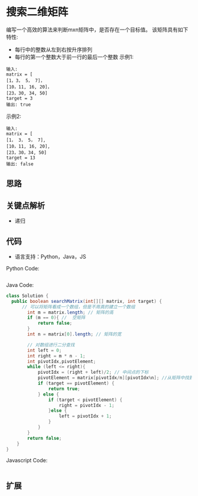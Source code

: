 # 搜索二维矩阵
编写一个高效的算法来判断mxn矩阵中，是否存在一个目标值。 该矩阵具有如下特性:
- 每行中的整数从左到右按升序排列
- 每行的第一个整数大于前一行的最后一个整数
示例1:
```
输入:
matrix = [
[1，3， 5， 7]，
[10，11, 16, 20]，
[23，30, 34, 50]
target = 3
输出: true
```

示例2:
```
输入:
matrix = [
[1， 3， 5， 7],
[10，11, 16, 20],
[23，30，34, 50]
target = 13
输出: false
```

## 思路

## 关键点解析

- 递归

## 代码

- 语言支持：Python，Java，JS

Python Code:

```python

```

Java Code:

```java
class Solution {
  public boolean searchMatrix(int[][] matrix, int target) {
      // 可以将矩阵看成一个数组，但是不用真的建立一个数组
        int m = matrix.length; // 矩阵的高
        if (m == 0){ //  空矩阵
            return false;
        }
        int n = matrix[0].length; // 矩阵的宽

        // 对数组进行二分查找
        int left = 0;
        int right = m * n - 1;
        int pivotIdx,pivotElement;
        while (left <= right){
            pivotIdx = (right + left)/2; // 中间点的下标
            pivotElement = matrix[pivotIdx/n][pivotIdx%n]; //从矩阵中找到值
            if (target == pivotElement) {
                return true;
            } else {
                if (target < pivotElement) {
                    right = pivotIdx - 1;
                }else {
                    left = pivotIdx + 1;
                }
            }
        }
        return false;
    }
}
```

Javascript Code:
```js

```

## 扩展